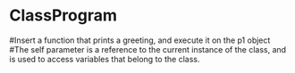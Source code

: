 # ClassProgram
#Insert a function that prints a greeting, and execute it on the p1 object
#The self parameter is a reference to the current instance of the class, 
and is used to access variables that belong to the class.
